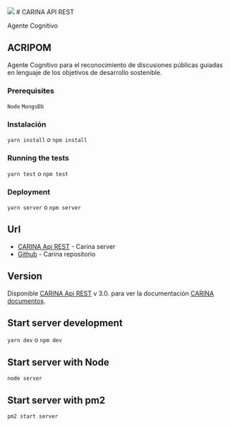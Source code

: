 <img src="./image/brand_logo.png">
# CARINA API REST

Agente Cognitivo

## ACRIPOM

Agente Cognitivo para el reconocimiento de discusiones públicas guiadas en lenguaje de los objetivos de desarrollo sostenible.


### Prerequisites

`Node`
`MongoDb`

### Instalación

`yarn install` o `npm install`

### Running the tests

`yarn test` o `npm test`

### Deployment

`yarn server` o `npm server`

## Url

- [CARINA Api REST](http://carinalab.co/) - Carina server
- [Github](https://github.com/centrodeinnovacion/carina) - Carina repositorio

## Version

Disponible [CARINA Api REST](http://carinalab.co/) v 3.0. para ver la documentación [CARINA documentos](https://github.com/centrodeinnovacion/carina/docs).


## Start server development

`yarn dev` o `npm dev`

## Start server with Node

`node server`

## Start server with pm2

`pm2 start server`
